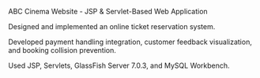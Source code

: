 ABC Cinema Website - JSP & Servlet-Based Web Application

Designed and implemented an online ticket reservation system.

Developed payment handling integration, customer feedback visualization, and booking collision prevention.

Used JSP, Servlets, GlassFish Server 7.0.3, and MySQL Workbench.
